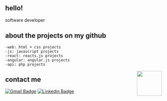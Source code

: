 ## hello!

software developer

## about the projects on my github

```
-web: html + css projects
-js: javascript projects
-react: reacts.js projects 
-angular: angular.js projects
-api: php projects
```


<img align="right" width="80" height="80" src="https://www.flaticon.com/svg/vstatic/svg/3612/3612518.svg?token=exp=1616425475~hmac=f769470d948fb8ec8bfb0c9ed1a92d92">

## contact me 

[![Gmail Badge](https://img.shields.io/badge/-Gmail-%23EA4335?style=for-the-badge&logo=gmail&logoColor=white&link=mailto:bnorbiatos@gmail.com)](mailto:bnorbiatos@gmail.com)
[![Linkedin Badge](https://img.shields.io/badge/-LinkedIn-%230077B5?style=for-the-badge&logo=linkedin&logoColor=white&link=https://www.linkedin.com/in/beatriznorbiato/)](https://www.linkedin.com/in/beatriznorbiato/)
